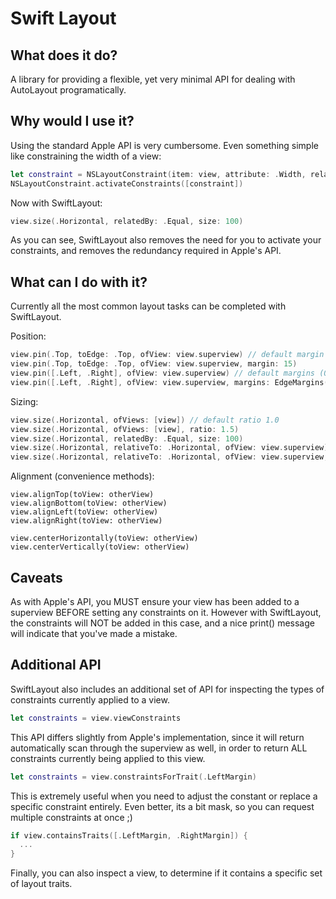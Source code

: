 # Swift Layout

## What does it do?

A library for providing a flexible, yet very minimal API for dealing with AutoLayout programatically.

## Why would I use it?

Using the standard Apple API is very cumbersome. Even something simple like constraining the width of a view:

```swift
let constraint = NSLayoutConstraint(item: view, attribute: .Width, relatedBy: .Equal, toItem: view, attribute: .Width, multiplier: 1, constant: 100)
NSLayoutConstraint.activateConstraints([constraint])
```

Now with SwiftLayout:

```swift
view.size(.Horizontal, relatedBy: .Equal, size: 100)
```

As you can see, SwiftLayout also removes the need for you to activate your constraints, and removes the redundancy required in Apple's API.

## What can I do with it?

Currently all the most common layout tasks can be completed with SwiftLayout.

Position:

```swift
view.pin(.Top, toEdge: .Top, ofView: view.superview) // default margin 0
view.pin(.Top, toEdge: .Top, ofView: view.superview, margin: 15)
view.pin([.Left, .Right], ofView: view.superview) // default margins (0, 0, 0, 0)
view.pin([.Left, .Right], ofView: view.superview, margins: EdgeMargins(top: 0, left: 15, bottom: 0, right: 15))
```

Sizing:

```swift
view.size(.Horizontal, ofViews: [view]) // default ratio 1.0
view.size(.Horizontal, ofViews: [view], ratio: 1.5)
view.size(.Horizontal, relatedBy: .Equal, size: 100)
view.size(.Horizontal, relativeTo: .Horizontal, ofView: view.superview) // default ratio 1.0
view.size(.Horizontal, relativeTo: .Horizontal, ofView: view.superview, ratio: 0.5)
```

Alignment (convenience methods):

```
view.alignTop(toView: otherView)
view.alignBottom(toView: otherView)
view.alignLeft(toView: otherView)
view.alignRight(toView: otherView)

view.centerHorizontally(toView: otherView)
view.centerVertically(toView: otherView)
```

## Caveats

As with Apple's API, you MUST ensure your view has been added to a superview BEFORE setting any constraints on it. However with SwiftLayout, the constraints will NOT be added in this case, and a nice print() message will indicate that you've made a mistake.

## Additional API

SwiftLayout also includes an additional set of API for inspecting the types of constraints currently applied to a view. 

```swift
let constraints = view.viewConstraints
```

This API differs slightly from Apple's implementation, since it will return automatically scan through the superview as well, in order to return ALL constraints currently being applied to this view.

```swift
let constraints = view.constraintsForTrait(.LeftMargin)
```

This is extremely useful when you need to adjust the constant or replace a specific constraint entirely. Even better, its a bit mask, so you can request multiple constraints at once ;)

```swift
if view.containsTraits([.LeftMargin, .RightMargin]) {
  ...
}
```

Finally, you can also inspect a view, to determine if it contains a specific set of layout traits.
